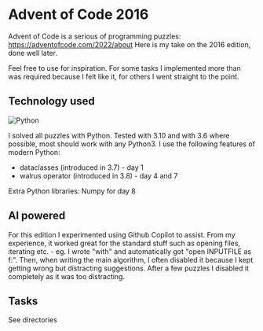 # Advent of Code 2016

Advent of Code is a serious of programming puzzles: https://adventofcode.com/2022/about
Here is my take on the 2016 edition, done well later.

Feel free to use for inspiration. For some tasks I implemented more than was
required because I felt like it, for others I went straight to the point.

## Technology used

![Python](https://img.shields.io/badge/python-%3E%3D3.8-blue) 

I solved all puzzles with Python. Tested with 3.10 and with 3.6 where possible, most should work with any Python3. I use the following
features of modern Python:

* dataclasses (introduced in 3.7) - day 1
* walrus operator (introduced in 3.8) - day 4 and 7

Extra Python libraries: Numpy for day 8


## AI powered

For this edition I experimented using Github Copilot to assist. From my experience, it worked great for the standard stuff such as opening files, iterating etc. - eg. I wrote "with" and automatically got "open INPUTFILE as f:". Then, when writing the main algorithm, I often disabled it because I kept getting wrong but distracting suggestions. After a few puzzles I disabled it completely as it was too distracting.

## Tasks

See directories
